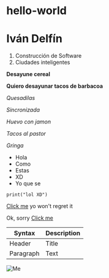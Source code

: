 # hello-world
# Iván Delfín
1. Construcción de Software
2. Ciudades inteligentes

**Desayune cereal**

**Quiero desayunar tacos de barbacoa**

*Quesadilas*

*Sincronizada*

*Huevo con jamon*

*Tacos al pastor*

*Gringa*

- Hola
- Como
- Estas
- XD
- Yo que se

```
print("lol XD")
```
[Click me](https://www.youtube.com/watch?v=dQw4w9WgXcQ&ab_channel=RickAstley) yo won't regret it

Ok, sorry [Click me](https://itisamystery.com/)

| Syntax | Description |
| ----------- | ----------- |
| Header | Title |
| Paragraph | Text | 

![Me](ThatsMe.png)
